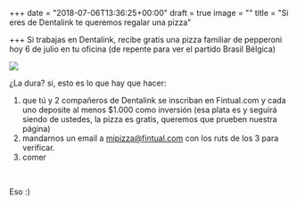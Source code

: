 +++
date = "2018-07-06T13:36:25+00:00"
draft = true
image = ""
title = "Si eres de Dentalink te queremos regalar una pizza"

+++
Si trabajas en Dentalink, recibe gratis una pizza familiar de pepperoni hoy 6 de julio en tu oficina (de repente para ver el partido Brasil Bélgica)

![](/uploads/pizza-1344720_640.jpg)

¿La dura? si, esto es lo que hay que hacer:

1. que tú y 2 compañeros de Dentalink se inscriban en Fintual.com y cada uno deposite al menos $1.000 como inversión (esa plata es y seguirá siendo de ustedes, la pizza es gratis, queremos que prueben nuestra página)
2. mandarnos un email a mipizza@fintual.com con los ruts de los 3 para verificar.
3. comer

<br>

Eso :)